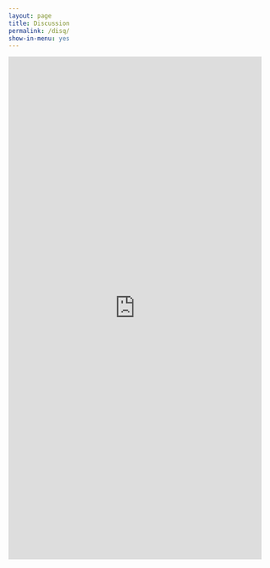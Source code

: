 ```yaml
---
layout: page
title: Discussion
permalink: /disq/
show-in-menu: yes
---
```


    
    
 <iframe src="https://yugn27.github.io/atel/discussion.html" style="width: 100%; height: 1000px"
      frameborder="0">
